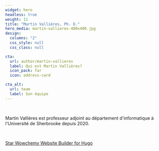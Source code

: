 ```yaml
---
widget: hero
headless: true
weight: 11
title: "Martin Vallières, Ph. D."
hero_media: martin-vallieres-400x400.jpg
design:
  columns: "2"
  css_style: null
  css_class: null

cta:
  url: author/martin-vallieres
  label: Qui est Martin Vallières?
  icon_pack: far
  icon: address-card

cta_alt:
  url: team
  label: Son équipe
---
```

<br>

Martin Vallières est professeur adjoint au département d'informatique à l'Université de Sherbrooke depuis 2020.

<br>

<a class="github-button" 
href="https://github.com/wowchemy/wowchemy-hugo-modules" 
data-icon="octicon-star" 
data-size="large" 
data-show-count="true" 
aria-label="Star Wowchemy Website Builder for Hugo">Star Wowchemy Website Builder for Hugo</a>
<script async defer src="https://buttons.github.io/buttons.js"></script>
